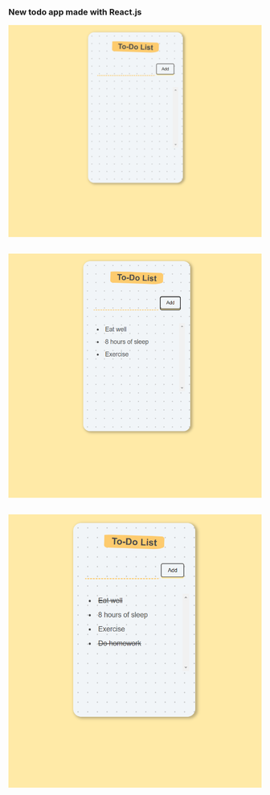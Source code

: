 ### New todo app made with React.js


<img src="./Screenshots/Initial.png" alt="Markdown Monster icon" style="margin-right: 10px;" />

<img src="./Screenshots/with%20items.png" alt="Markdown Monster icon" style="margin-right: 10px; margin-top: 30px;" />

<img src="./Screenshots/strikethrough.png" alt="Markdown Monster icon" style="margin-right: 10px; margin-top: 30px;" />


